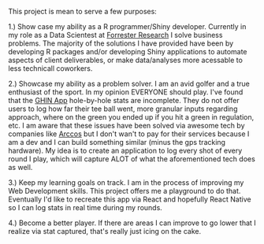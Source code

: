 This project is mean to serve a few purposes: 

1.) Show case my ability as a R programmer/Shiny developer. Currently in my role as a Data Scientest at [Forrester Research](https://www.forrester.com/bold/) I solve business problems. The majority of the solutions I have provided have been by developing R packages and/or developing Shiny applications to automate aspects of client deliverables, or make data/analyses more acessable to less technicall coworkers. 

2.) Showcase my ability as a problem solver. I am an avid golfer and a true enthusiast of the sport. In my opinion EVERYONE should play. I've found that the [GHIN App](https://usgasupport.zendesk.com/hc/en-us/articles/360044381991-Hole-by-Hole-Score-Posting-with-Stats) hole-by-hole stats are incomplete. They do not offer users to log how far their tee ball went, more granular inputs regarding approach, where on the green you ended up if you hit a green in regulation, etc. I am aware that these issues have been solved via awesome tech by companies like [Arccos](https://www.arccosgolf.com/?srsltid=AfmBOorckISPxgf_Jcw9Rfh8Wv-4skbsFfiVrVDtcXIaCNWpfECCaHRg) but I don't wan't to pay for their services because I am a dev and I can build something similar (minus the gps tracking hardware). My idea is to create an application to log every shot of every round I play, which will capture ALOT of what the aforementioned tech does as well.

3.) Keep my learning goals on track. I am in the process of improving my Web Development skills. This project offers me a playground to do that. Eventually I'd like to recreate this app via React and hopefully React Native so I can log stats in real time during my rounds. 

4.) Become a better player. If there are areas I can improve to go lower that I realize via stat captured, that's really just icing on the cake. 
